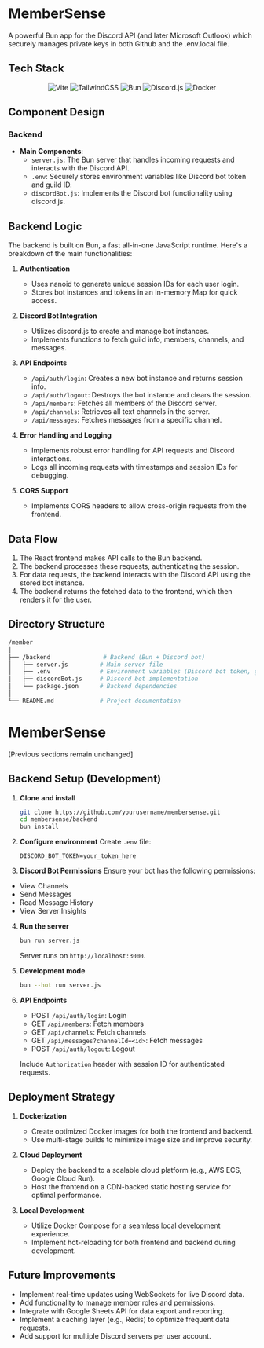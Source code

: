 # MemberSense

A powerful Bun app for the Discord API (and later Microsoft Outlook) which securely manages private keys in both Github and the .env.local file.

## Tech Stack

<p align="center">
  <img src="https://img.shields.io/badge/vite-%23646CFF.svg?style=for-the-badge&logo=vite&logoColor=white" alt="Vite">
  <img src="https://img.shields.io/badge/tailwindcss-%2338B2AC.svg?style=for-the-badge&logo=tailwind-css&logoColor=white" alt="TailwindCSS">
  <img src="https://img.shields.io/badge/bun-%23000000.svg?style=for-the-badge&logo=bun&logoColor=white" alt="Bun">
  <img src="https://img.shields.io/badge/discord.js-%235865F2.svg?style=for-the-badge&logo=discord&logoColor=white" alt="Discord.js">
  <img src="https://img.shields.io/badge/docker-%230db7ed.svg?style=for-the-badge&logo=docker&logoColor=white" alt="Docker">
</p>

## Component Design 

### Backend 
- **Main Components**:
  - `server.js`: The Bun server that handles incoming requests and interacts with the Discord API.
  - `.env`: Securely stores environment variables like Discord bot token and guild ID.
  - `discordBot.js`: Implements the Discord bot functionality using discord.js.

## Backend Logic 

The backend is built on Bun, a fast all-in-one JavaScript runtime. Here's a breakdown of the main functionalities:

1. **Authentication** 
   - Uses nanoid to generate unique session IDs for each user login.
   - Stores bot instances and tokens in an in-memory Map for quick access.

2. **Discord Bot Integration** 
   - Utilizes discord.js to create and manage bot instances.
   - Implements functions to fetch guild info, members, channels, and messages.

3. **API Endpoints** 
   - `/api/auth/login`: Creates a new bot instance and returns session info.
   - `/api/auth/logout`: Destroys the bot instance and clears the session.
   - `/api/members`: Fetches all members of the Discord server.
   - `/api/channels`: Retrieves all text channels in the server.
   - `/api/messages`: Fetches messages from a specific channel.

4. **Error Handling and Logging** 
   - Implements robust error handling for API requests and Discord interactions.
   - Logs all incoming requests with timestamps and session IDs for debugging.

5. **CORS Support** 
   - Implements CORS headers to allow cross-origin requests from the frontend.

## Data Flow 

1. The React frontend makes API calls to the Bun backend.
2. The backend processes these requests, authenticating the session.
3. For data requests, the backend interacts with the Discord API using the stored bot instance.
4. The backend returns the fetched data to the frontend, which then renders it for the user.

## Directory Structure 

```bash
/member
│
├── /backend               # Backend (Bun + Discord bot)
│   ├── server.js         # Main server file
│   ├── .env              # Environment variables (Discord bot token, guild ID)
│   ├── discordBot.js     # Discord bot implementation
│   └── package.json      # Backend dependencies
│
└── README.md             # Project documentation
```

# MemberSense

[Previous sections remain unchanged]

## Backend Setup (Development)

1. **Clone and install**
   ```bash
   git clone https://github.com/yourusername/membersense.git
   cd membersense/backend
   bun install
   ```

2. **Configure environment**
   Create `.env` file:
   ```
   DISCORD_BOT_TOKEN=your_token_here
   ```
3. **Discord Bot Permissions** Ensure your bot has the following permissions:

- View Channels
- Send Messages
- Read Message History
- View Server Insights

4. **Run the server**
   ```bash
   bun run server.js
   ```
   Server runs on `http://localhost:3000`.

5. **Development mode**
   ```bash
   bun --hot run server.js
   ```

6. **API Endpoints**
   - POST `/api/auth/login`: Login
   - GET `/api/members`: Fetch members
   - GET `/api/channels`: Fetch channels
   - GET `/api/messages?channelId=<id>`: Fetch messages
   - POST `/api/auth/logout`: Logout

   Include `Authorization` header with session ID for authenticated requests.

## Deployment Strategy 

1. **Dockerization** 
   - Create optimized Docker images for both the frontend and backend.
   - Use multi-stage builds to minimize image size and improve security.

2. **Cloud Deployment** 
   - Deploy the backend to a scalable cloud platform (e.g., AWS ECS, Google Cloud Run).
   - Host the frontend on a CDN-backed static hosting service for optimal performance.

3. **Local Development** 
   - Utilize Docker Compose for a seamless local development experience.
   - Implement hot-reloading for both frontend and backend during development.

## Future Improvements 

- Implement real-time updates using WebSockets for live Discord data.
- Add functionality to manage member roles and permissions.
- Integrate with Google Sheets API for data export and reporting.
- Implement a caching layer (e.g., Redis) to optimize frequent data requests.
- Add support for multiple Discord servers per user account.


